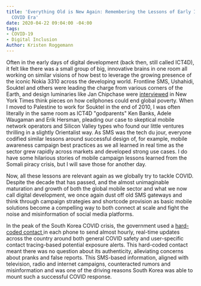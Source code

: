 ```yaml
---
title: 'Everything Old is New Again: Remembering the Lessons of Early ICT4D in the
  COVID Era'
date: 2020-04-22 09:04:00 -04:00
tags:
- COVID-19
- Digital Inclusion
Author: Kristen Roggemann
---
```


Often in the early days of digital development (back then, still called ICT4D), it felt like there was a small group of big, innovative brains in one room all working on similar visions of how best to leverage the growing presence of the iconic Nokia 3310 across the developing world. Frontline SMS, Ushahidi, Souktel and others were leading the charge from various corners of the Earth, and design luminaries like Jan Chipchase were [interviewed](https://www.nytimes.com/2008/04/13/magazine/13anthropology-t.html) in New York Times think pieces on how cellphones could end global poverty.  When I moved to Palestine to work for Souktel in the end of 2010, I was often literally in the same room as ICT4D "godparents" Ken Banks, Adele Waugaman and Erik Hersman, pleading our case to skeptical mobile network operators and Silicon Valley types who found our little ventures thrilling in a slightly Orientalist way. As SMS was the tech du jour, everyone codified similar lessons around successful design of, for example, mobile awareness campaign best practices as we all  learned in real time as the sector grew rapidly across markets and developed strong use cases. I do have some hilarious stories of mobile campaign lessons learned from the Somali piracy crisis, but I will save those for another day. 

Now, all these lessons are relevant again as we globally try to tackle COVID. Despite the decade that has passed, and the almost unimaginable maturation and growth of both the global mobile sector and what we now call digital development, we once again dust off old SMS gateways and think through campaign strategies and shortcode provision as basic mobile solutions become a compelling way to both connect at scale and fight the noise and misinformation of social media platforms. 

In the peak of the South Korea COVID crisis, the government used a [hard-coded contact ](https://thediplomat.com/2020/03/lessons-from-south-koreas-covid-19-outbreak-the-good-bad-and-ugly/)in each phone to send almost hourly, real-time updates across the country around both general COVID safety and user-specific contact tracing-based potential exposure alerts. This hard-coded contact meant there was no question about its authenticity, alleviating concerns about pranks and false reports. This SMS-based information, aligned with television, radio and internet campaigns, counteracted rumors and misinformation and was one of the driving reasons South Korea was able to mount such a successful COVID response.  

